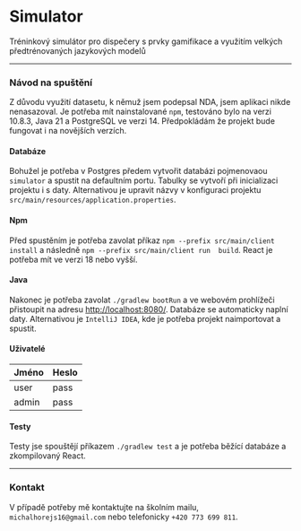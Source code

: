 # Simulator
Tréninkový simulátor pro dispečery s prvky gamifikace a využitím velkých předtrénovaných jazykových modelů

---
### Návod na spuštění
Z důvodu využití datasetu, k němuž jsem podepsal NDA, jsem aplikaci nikde nenasazoval.
Je potřeba mít nainstalované `npm`, testováno bylo na verzi 10.8.3, Java 21 a PostgreSQL ve verzi 14. 
Předpokládám že projekt bude fungovat i na novějších verzích.

#### Databáze
Bohužel je potřeba v Postgres předem vytvořit databázi pojmenovaou `simulator` 
a spustit na defaultním portu. 
Tabulky se vytvoří při inicializaci projektu i s daty.
Alternativou je upravit názvy v konfiguraci projektu `src/main/resources/application.properties`.

#### Npm
Před spustěním je potřeba zavolat příkaz `npm --prefix src/main/client install` 
a následně  `npm --prefix src/main/client run  build`. React je potřeba mít ve verzi 18 nebo vyšší.

#### Java
Nakonec je potřeba zavolat `./gradlew bootRun` a ve webovém prohlížeči přistoupit 
na adresu <a href="http://localhost:8080/">http://localhost:8080/</a>. Databáze se automaticky naplní daty. 
Alternativou je `IntelliJ IDEA`, kde je potřeba projekt naimportovat a spustit.

#### Uživatelé
| **Jméno** | **Heslo** |
|-----------|-----------|
| user      | pass      |
| admin     | pass      |

#### Testy
Testy jse spouštějí příkazem `./gradlew test` a je potřeba běžící databáze a zkompilovaný React.

---
### Kontakt
V případě potřeby mě kontaktujte na školním mailu, 
`michalhorejs16@gmail.com` nebo telefonicky `+420 773 699 811`.